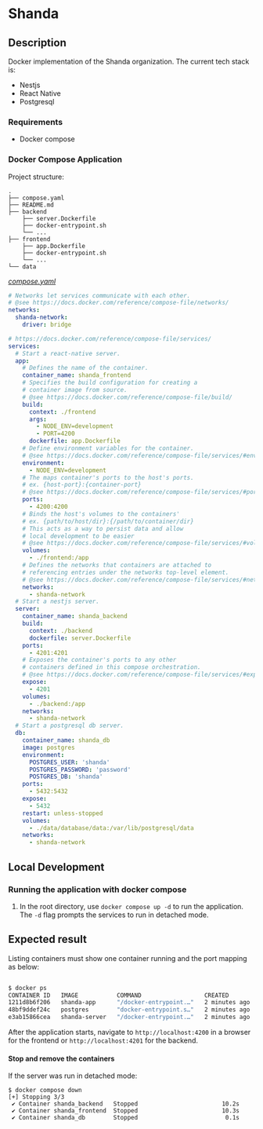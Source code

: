 # Shanda

## Description
Docker implementation of the Shanda organization. The current tech stack is:
* Nestjs
* React Native
* Postgresql

### Requirements

* Docker compose

### Docker Compose Application

Project structure:
```
.
├── compose.yaml
├── README.md
├── backend
    ├── server.Dockerfile
    ├── docker-entrypoint.sh
    └── ...
├── frontend
    ├── app.Dockerfile
    ├── docker-entrypoint.sh
    └── ...
└── data
```

[_compose.yaml_](compose.yaml)
```yaml
# Networks let services communicate with each other.
# @see https://docs.docker.com/reference/compose-file/networks/
networks:
  shanda-network:
    driver: bridge

# https://docs.docker.com/reference/compose-file/services/
services:
  # Start a react-native server.
  app:
    # Defines the name of the container.
    container_name: shanda_frontend
    # Specifies the build configuration for creating a
    # container image from source.
    # @see https://docs.docker.com/reference/compose-file/build/
    build:
      context: ./frontend
      args:
        - NODE_ENV=development
        - PORT=4200
      dockerfile: app.Dockerfile
    # Define environment variables for the container.
    # @see https://docs.docker.com/reference/compose-file/services/#environment
    environment:
      - NODE_ENV=development
    # The maps container's ports to the host's ports.
    # ex. {host-port}:{container-port}
    # @see https://docs.docker.com/reference/compose-file/services/#ports
    ports:
      - 4200:4200
    # Binds the host's volumes to the containers'
    # ex. {path/to/host/dir}:{/path/to/container/dir}
    # This acts as a way to persist data and allow
    # local development to be easier
    # @see https://docs.docker.com/reference/compose-file/services/#volumes
    volumes:
      - ./frontend:/app
    # Defines the networks that containers are attached to
    # referencing entries under the networks top-level element.
    # @see https://docs.docker.com/reference/compose-file/services/#networks
    networks:
      - shanda-network
  # Start a nestjs server.
  server:
    container_name: shanda_backend
    build:
      context: ./backend
      dockerfile: server.Dockerfile
    ports:
      - 4201:4201
    # Exposes the container's ports to any other
    # containers defined in this compose orchestration.
    # @see https://docs.docker.com/reference/compose-file/services/#expose
    expose:
      - 4201
    volumes:
      - ./backend:/app
    networks:
      - shanda-network
  # Start a postgresql db server.
  db:
    container_name: shanda_db
    image: postgres
    environment:
      POSTGRES_USER: 'shanda'
      POSTGRES_PASSWORD: 'password'
      POSTGRES_DB: 'shanda'
    ports:
      - 5432:5432
    expose:
      - 5432
    restart: unless-stopped
    volumes:
      - ./data/database/data:/var/lib/postgresql/data
    networks:
      - shanda-network
```

## Local Development
### Running the application with docker compose

1. In the root directory, use `docker compose up -d` to run the application. The `-d` flag prompts the services to run in detached mode.

## Expected result

Listing containers must show one container running and the port mapping as below:
```bash

$ docker ps
CONTAINER ID   IMAGE           COMMAND                  CREATED         STATUS         PORTS                                     NAMES
1211d8b6f206   shanda-app      "/docker-entrypoint.…"   2 minutes ago   Up 2 minutes   0.0.0.0:4200->4200/tcp, 19001-19002/tcp   shanda_frontend
48bf9ddef24c   postgres        "docker-entrypoint.s…"   2 minutes ago   Up 2 minutes   0.0.0.0:5432->5432/tcp                    shanda_db
e3ab15866cea   shanda-server   "/docker-entrypoint.…"   2 minutes ago   Up 2 minutes   0.0.0.0:4201->4201/tcp                    shanda_backend
```

After the application starts, navigate to `http://localhost:4200` in a browser for the frontend or `http://localhost:4201` for the backend.

#### Stop and remove the containers
If the server was run in detached mode:

```
$ docker compose down
[+] Stopping 3/3
 ✔ Container shanda_backend   Stopped                        10.2s
 ✔ Container shanda_frontend  Stopped                        10.3s
 ✔ Container shanda_db        Stopped                         0.1s
```